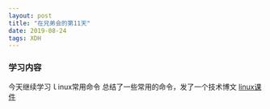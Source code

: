 ```yaml
---
layout: post
title: "在兄弟会的第11天"
date: 2019-08-24 
tags: XDH  
---
```


### 学习内容
今天继续学习ｌinux常用命令
总结了一些常用的命令，发了一个技术博文
[linux课件](https://github.com/victorfengming/classware)


